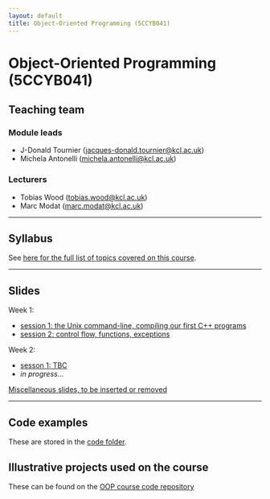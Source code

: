 ```yaml
---
layout: default
title: Object-Oriented Programming (5CCYB041)
---
```


# Object-Oriented Programming (5CCYB041)

## Teaching team

### Module leads

- J-Donald Tournier (jacques-donald.tournier@kcl.ac.uk)
- Michela Antonelli (michela.antonelli@kcl.ac.uk)

### Lecturers

- Tobias Wood (tobias.wood@kcl.ac.uk)
- Marc Modat (marc.modat@kcl.ac.uk)

---

## Syllabus

See [here for the full list of topics covered on this course](https://kcl-bmeis.github.io/OOP/syllabus).

---

## Slides

Week 1:
- [session 1: the Unix command-line, compiling our first C++ programs](https://kcl-bmeis.github.io/OOP/week1A)
- [session 2: control flow, functions, exceptions](https://kcl-bmeis.github.io/OOP/week1B)

Week 2:
- [sesson 1: TBC](https://kcl-bmeis.github.io/OOP/week2A)
- _in progress..._

[Miscellaneous slides, to be inserted or removed](https://kcl-bmeis.github.io/OOP/misc)

---

## Code examples

These are stored in the [code folder](https://github.com/kcl-bmeis/oop/tree/main/code/).

## Illustrative projects used on the course

These can be found on the [OOP course code repository](https://github.com/kcl-bmeis/oop/blob/main/projects)
